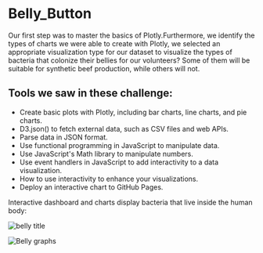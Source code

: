 # Belly_Button


Our first step was to master the basics of Plotly.Furthermore, we identify the types of charts we were able to create with Plotly, we selected an appropriate visualization type for our dataset to visualize the types of bacteria that colonize their bellies for our volunteers? Some of them will be suitable for synthetic beef production, while others will not.


## Tools we saw in these challenge:

+ Create basic plots with Plotly, including bar charts, line charts, and pie charts.
+ D3.json() to fetch external data, such as CSV files and web APIs.
+ Parse data in JSON format.
+ Use functional programming in JavaScript to manipulate data.
+ Use JavaScript's Math library to manipulate numbers.
+ Use event handlers in JavaScript to add interactivity to a data visualization.
+ How to use interactivity to enhance your visualizations.
+ Deploy an interactive chart to GitHub Pages.


Interactive dashboard and charts display bacteria that live inside the human body:



![belly title](https://user-images.githubusercontent.com/114257085/213273526-526c764e-867c-467a-9bfe-d83d003f9137.PNG)

![Belly graphs](https://user-images.githubusercontent.com/114257085/213273204-59ad90f1-258d-43b4-8d74-3603e71089f5.PNG)

